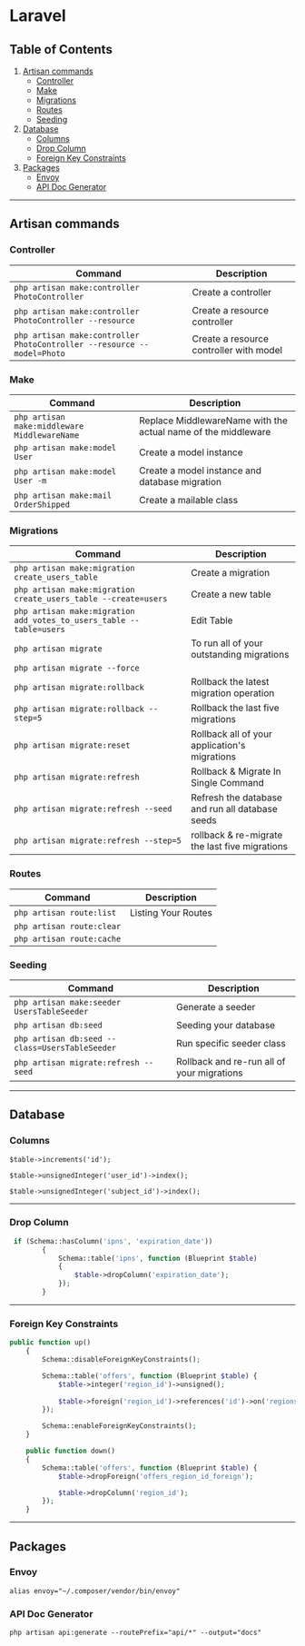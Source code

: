 # Laravel

## Table of Contents
1. [Artisan commands](#artisan-commands)
    * [Controller](#controller)
    * [Make](#make)
    * [Migrations](#migrations)
    * [Routes](#routes)
    * [Seeding](#seeding)
2. [Database](#database)
    * [Columns](#columns)
    * [Drop Column](#drop-column)
    * [Foreign Key Constraints](#foreign-key-constraints)
3. [Packages](#packages)
    * [Envoy](#envoy)
    * [API Doc Generator](#api-doc-generator)
 
    

---
## Artisan commands

### Controller
| Command | Description |
| --------- | ------- |
|  `php artisan make:controller PhotoController` | Create a controller |
|  `php artisan make:controller PhotoController --resource` | Create a resource controller |
|  `php artisan make:controller PhotoController --resource --model=Photo` | Create a resource controller with model |


### Make
| Command | Description |
| --------- | ------- |
|  `php artisan make:middleware MiddlewareName` | Replace MiddlewareName with the actual name of the middleware |
|  `php artisan make:model User` | Create a model instance |
|  `php artisan make:model User -m` | Create a model instance and database migration|
|  `php artisan make:mail OrderShipped` | Create a mailable class |


### Migrations
| Command | Description |
| --------- | ------- |
|  `php artisan make:migration create_users_table` | Create a migration |
|  `php artisan make:migration create_users_table --create=users` | Create a new table |
|  `php artisan make:migration add_votes_to_users_table --table=users` | Edit Table |
|  `php artisan migrate` | To run all of your outstanding migrations |
|  `php artisan migrate --force` |  |
|  `php artisan migrate:rollback` | Rollback the latest migration operation |
|  `php artisan migrate:rollback --step=5` | Rollback the last five migrations |
|  `php artisan migrate:reset` | Rollback  all of your application's migrations |
|  `php artisan migrate:refresh` | Rollback & Migrate In Single Command |
|  `php artisan migrate:refresh --seed` | Refresh the database and run all database seeds |
|  `php artisan migrate:refresh --step=5` | rollback & re-migrate the last five migrations|


### Routes
| Command | Description |
| --------- | ------- |
|  `php artisan route:list` | Listing Your Routes |
|  `php artisan route:clear` |  |
|  `php artisan route:cache` | |


### Seeding
| Command | Description |
| --------- | ------- |
|  `php artisan make:seeder UsersTableSeeder` | Generate a seeder|
|  `php artisan db:seed` | Seeding your database  |
|  `php artisan db:seed --class=UsersTableSeeder` | Run specific seeder class  |
|  `php artisan migrate:refresh --seed` | Rollback and re-run all of your migrations |

---

## Database

### Columns
`$table->increments('id');`

`$table->unsignedInteger('user_id')->index();`

`$table->unsignedInteger('subject_id')->index();`

---

### Drop Column

```php
 if (Schema::hasColumn('ipns', 'expiration_date'))
        {
            Schema::table('ipns', function (Blueprint $table)
            {
                $table->dropColumn('expiration_date');
            });
        }
```
---

### Foreign Key Constraints
```php
public function up()
    {
        Schema::disableForeignKeyConstraints();

        Schema::table('offers', function (Blueprint $table) {
            $table->integer('region_id')->unsigned();
           
            $table->foreign('region_id')->references('id')->on('regions');
        });

        Schema::enableForeignKeyConstraints();
    }

    public function down()
    {
        Schema::table('offers', function (Blueprint $table) {
            $table->dropForeign('offers_region_id_foreign');

            $table->dropColumn('region_id');
        });
    }
```
---
## Packages

### Envoy
`alias envoy="~/.composer/vendor/bin/envoy"`

### API Doc Generator
`php artisan api:generate --routePrefix="api/*" --output="docs"`
